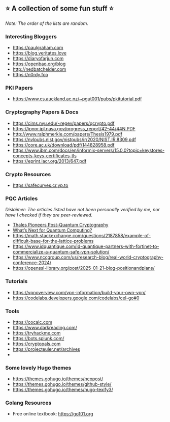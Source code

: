 ## ⭐️ A collection of some fun stuff ⭐️
_Note: The order of the lists are random._

### Interesting Bloggers
* https://paulgraham.com
* https://blog.veritates.love
* https://diaryofarjun.com
* https://openbao.org/blog
* http://nedbatchelder.com
* https://n0rdy.foo

### PKI Papers
* https://www.cs.auckland.ac.nz/~pgut001/pubs/pkitutorial.pdf

### Cryptography Papers & Docs
* https://cims.nyu.edu/~regev/papers/qcrypto.pdf
* https://ipnpr.jpl.nasa.gov/progress_report/42-44/44N.PDF
* http://www.ralphmerkle.com/papers/Thesis1979.pdf
* https://nvlpubs.nist.gov/nistpubs/ir/2020/NIST.IR.8309.pdf
* https://core.ac.uk/download/pdf/144828958.pdf
* https://www.ibm.com/docs/en/informix-servers/15.0.0?topic=keystores-concepts-keys-certificates-tls
* https://eprint.iacr.org/2013/647.pdf

### Crypto Resources
* https://safecurves.cr.yp.to

### PQC Articles
_Dislaimer: The articles listed have not been personally verified by me, nor have I checked if they are peer-reviewed._
* [Thales Pioneers Post-Quantum Cryptography](https://www.thalesgroup.com/en/worldwide/digital-identity-and-security/press_release/thales-pioneers-post-quantum-cryptography)
* [What’s Next for Quantum Computing?](https://www.technologyreview.com/2023/01/06/1066317/whats-next-for-quantum-computing/#:~:text=The%20company%20says%20it%20expects,%2C%20relevant%20calculations—in%202023.)
* https://math.stackexchange.com/questions/2187858/example-of-difficult-base-for-the-lattice-problems
* https://www.idquantique.com/id-quantique-partners-with-fortinet-to-commercialize-a-quantum-safe-vpn-solution/
* https://www.nccgroup.com/us/research-blog/real-world-cryptography-conference-2024/
* https://openssl-library.org/post/2025-01-21-blog-positionandplans/

### Tutorials
* https://vpnoverview.com/vpn-information/build-your-own-vpn/
* https://codelabs.developers.google.com/codelabs/cel-go#0

### Tools
* https://cocalc.com
* https://www.darkreading.com/
* https://tryhackme.com
* https://bots.splunk.com/
* https://cryptopals.com
* https://projecteuler.net/archives
* 
### Some lovely Hugo themes
* https://themes.gohugo.io/themes/neopost/
* https://themes.gohugo.io/themes/github-style/
* https://themes.gohugo.io/themes/hugo-texify3/

### Golang Resources
* Free online textbook: https://go101.org

